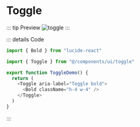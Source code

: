 # Toggle

::: tip Preview
![toggle](/components/toggle.png)
:::

::: details Code
```js
import { Bold } from "lucide-react"

import { Toggle } from "@/components/ui/toggle"

export function ToggleDemo() {
  return (
    <Toggle aria-label="Toggle bold">
      <Bold className="h-4 w-4" />
    </Toggle>
  )
}
```
:::